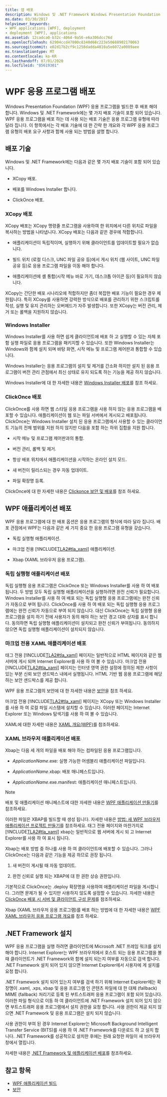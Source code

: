 ```yaml
---
title: 앱 배포
description: Windows 및 .NET Framework Windows Presentation Foundation (WPF) 응용 프로그램에 사용 하는 배포 기술을 살펴봅니다.
ms.date: 03/30/2017
helpviewer_keywords:
- WPF applications [WPF], deployment
- deployment [WPF], applications
ms.assetid: 12cadca0-b32c-4064-9a56-e6a306dcc76d
ms.openlocfilehash: 62904ccd47800c8340d68c223e50688902170063
ms.sourcegitcommit: e02d17b2cf9c1258dadda4810a5e6072a0089aee
ms.translationtype: MT
ms.contentlocale: ko-KR
ms.lasthandoff: 07/01/2020
ms.locfileid: "85619301"
---
```

# <a name="deploy-a-wpf-application"></a>WPF 응용 프로그램 배포

Windows Presentation Foundation (WPF) 응용 프로그램을 빌드한 후 배포 해야 합니다. Windows 및 .NET Framework에는 몇 가지 배포 기술이 포함 되어 있습니다. WPF 응용 프로그램을 배포 하는 데 사용 되는 배포 기술은 응용 프로그램 유형에 따라 달라 집니다. 이 항목에서는 각 배포 기술에 대 한 간략 한 개요와 각 WPF 응용 프로그램 유형의 배포 요구 사항과 함께 사용 되는 방법을 설명 합니다.

<a name="Deployment_Technologies"></a>
## <a name="deployment-technologies"></a>배포 기술  
 Windows 및 .NET Framework에는 다음과 같은 몇 가지 배포 기술이 포함 되어 있습니다.  
  
- XCopy 배포.  
  
- 배포를 Windows Installer 합니다.  
  
- ClickOnce 배포.  
  
<a name="XCopy_Deployment"></a>
### <a name="xcopy-deployment"></a>XCopy 배포  
 XCopy 배포는 XCopy 명령줄 프로그램을 사용하여 한 위치에서 다른 위치로 파일을 복사하는 방법을 나타냅니다. XCopy 배포는 다음과 같은 경우에 적합합니다.  
  
- 애플리케이션이 독립적이며, 실행하기 위해 클라이언트를 업데이트할 필요가 없습니다.  
  
- 빌드 위치 (로컬 디스크, UNC 파일 공유 등)에서 게시 위치 (웹 사이트, UNC 파일 공유 등)로 응용 프로그램 파일을 이동 해야 합니다.  
  
- 애플리케이션에 셸 통합(시작 메뉴 바로 가기, 데스크톱 아이콘 등)이 필요하지 않습니다.  
  
 XCopy는 간단한 배포 시나리오에 적합하지만 좀더 복잡한 배포 기능이 필요한 경우 제한됩니다. 특히 XCopy를 사용하면 강력한 방식으로 배포를 관리하기 위한 스크립트를 작성, 실행 및 유지 관리하는 오버헤드가 자주 발생합니다. 또한 XCopy는 버전 관리, 제거 또는 롤백을 지원하지 않습니다.  
  
<a name="Windows_Installer"></a>
### <a name="windows-installer"></a>Windows Installer  
 Windows Installer를 사용 하면 쉽게 클라이언트에 배포 하 고 실행할 수 있는 자체 포함 실행 파일로 응용 프로그램을 패키지할 수 있습니다. 또한 Windows Installer는 Windows와 함께 설치 되며 바탕 화면, 시작 메뉴 및 프로그램 제어판과 통합할 수 있습니다.  
  
 Windows Installer는 응용 프로그램의 설치 및 제거를 간소화 하지만 설치 된 응용 프로그램이 버전 관리 관점에서 최신 상태로 유지 되도록 하는 기능을 제공 하지 않습니다.  
  
 Windows Installer에 대 한 자세한 내용은 [Windows Installer 배포](/visualstudio/deployment/deploying-applications-services-and-components#create-an-installer-package-windows-desktop)를 참조 하세요.
  
<a name="ClickOnce_Deployment"></a>
### <a name="clickonce-deployment"></a>ClickOnce 배포  
 ClickOnce를 사용 하면 웹 스타일 응용 프로그램을 사용 하지 않는 응용 프로그램을 배포할 수 있습니다. 애플리케이션이 웹 또는 파일 서버에서 게시되고 배포됩니다. ClickOnce는 Windows Installer 설치 된 응용 프로그램에서 사용할 수 있는 클라이언트 기능의 전체 범위를 지원 하지 않지만 다음을 포함 하는 하위 집합을 지원 합니다.  
  
- 시작 메뉴 및 프로그램 제어판과의 통합.  
  
- 버전 관리, 롤백 및 제거.  
  
- 항상 배포 위치에서 애플리케이션을 시작하는 온라인 설치 모드.  
  
- 새 버전이 릴리스되는 경우 자동 업데이트.  
  
- 파일 확장명 등록.  
  
 ClickOnce에 대 한 자세한 내용은 [Clickonce 보안 및 배포](/visualstudio/deployment/clickonce-security-and-deployment)를 참조 하세요.  
  
<a name="Deploying_WPF_Applications"></a>
## <a name="deploying-wpf-applications"></a>WPF 애플리케이션 배포  
 WPF 응용 프로그램에 대 한 배포 옵션은 응용 프로그램의 형식에 따라 달라 집니다. 배포 관점에서 WPF는 다음과 같은 세 가지 중요 한 응용 프로그램 유형을 갖습니다.  
  
- 독립 실행형 애플리케이션.  
  
- 마크업 전용 [!INCLUDE[TLA2#tla_xaml](../../../../includes/tla2sharptla-xaml-md.md)] 애플리케이션.  
  
- Xbap (XAML 브라우저 응용 프로그램).  
  
<a name="Deploying_Standalone_Applications"></a>
### <a name="deploying-standalone-applications"></a>독립 실행형 애플리케이션 배포  
 독립 실행형 응용 프로그램은 ClickOnce 또는 Windows Installer를 사용 하 여 배포 됩니다. 두 방법 모두 독립 실행형 애플리케이션을 실행하려면 완전 신뢰가 필요합니다. Windows Installer를 사용 하 여 배포 되는 독립 실행형 응용 프로그램에는 완전 신뢰가 자동으로 부여 됩니다. ClickOnce를 사용 하 여 배포 되는 독립 실행형 응용 프로그램에는 완전 신뢰가 자동으로 부여 되지 않습니다. 대신 ClickOnce는 독립 실행형 응용 프로그램을 설치 하기 전에 사용자가 동의 해야 하는 보안 경고 대화 상자를 표시 합니다. 동의하면 독립 실행형 애플리케이션이 설치되고 완전 신뢰가 부여됩니다. 동의하지 않으면 독립 실행형 애플리케이션이 설치되지 않습니다.  
  
<a name="Deploying_Markup_Only_XAML_Applications"></a>
### <a name="deploying-markup-only-xaml-applications"></a>마크업 전용 XAML 애플리케이션 배포  
 태그 전용 [!INCLUDE[TLA2#tla_xaml](../../../../includes/tla2sharptla-xaml-md.md)] 페이지는 일반적으로 HTML 페이지와 같은 웹 서버에 게시 되며 Internet Explorer를 사용 하 여 볼 수 있습니다. 마크업 전용 [!INCLUDE[TLA2#tla_xaml](../../../../includes/tla2sharptla-xaml-md.md)] 페이지는 인터넷 영역 권한 설정에 정의된 제한 사항이 있는 부분 신뢰 보안 샌드박스 내에서 실행됩니다. HTML 기반 웹 응용 프로그램에 해당 하는 보안 샌드박스를 제공 합니다.  
  
 WPF 응용 프로그램의 보안에 대 한 자세한 내용은 [보안](../security-wpf.md)을 참조 하세요.  
  
 마크업 전용 [!INCLUDE[TLA2#tla_xaml](../../../../includes/tla2sharptla-xaml-md.md)] 페이지는 XCopy 또는 Windows Installer를 사용 하 여 로컬 파일 시스템에 설치할 수 있습니다. 이러한 페이지는 Internet Explorer 또는 Windows 탐색기를 사용 하 여 볼 수 있습니다.  
  
 XAML에 대한 자세한 내용은 [XAML 개요(WPF)](../../../desktop-wpf/fundamentals/xaml.md)를 참조하세요.  
  
<a name="Deploying_XAML_Browser_Applications"></a>
### <a name="deploying-xaml-browser-applications"></a>XAML 브라우저 애플리케이션 배포  
 Xbap는 다음 세 개의 파일을 배포 해야 하는 컴파일된 응용 프로그램입니다.  
  
- *ApplicationName*.exe: 실행 가능한 어셈블리 애플리케이션 파일입니다.  
  
- *ApplicationName*.xbap: 배포 매니페스트입니다.  
  
- *ApplicationName*.exe.manifest: 애플리케이션 매니페스트입니다.  
  
> [!NOTE]
> 배포 및 애플리케이션 매니페스트에 대한 자세한 내용은 [WPF 애플리케이션 만들기](building-a-wpf-application-wpf.md)를 참조하세요.  
  
 이러한 파일은 XBAP를 빌드할 때 생성 됩니다. 자세한 내용은 [방법: 새 WPF 브라우저 애플리케이션 프로젝트 만들기](https://docs.microsoft.com/previous-versions/visualstudio/visual-studio-2010/bb628663(v=vs.100))를 참조하세요. 태그 전용 페이지와 마찬가지로 [!INCLUDE[TLA2#tla_xaml](../../../../includes/tla2sharptla-xaml-md.md)] xbap는 일반적으로 웹 서버에 게시 되 고 Internet Explorer를 사용 하 여 표시 됩니다.  
  
 Xbap는 배포 방법 중 하나를 사용 하 여 클라이언트에 배포할 수 있습니다. 그러나 ClickOnce는 다음과 같은 기능을 제공 하므로 권장 됩니다.  
  
1. 새 버전이 게시될 때 자동 업데이트.  
  
2. 완전 신뢰로 실행 되는 XBAP에 대 한 권한 상승 권한입니다.  
  
 기본적으로 ClickOnce는 .deploy 확장명을 사용하여 애플리케이션 파일을 게시합니다. 그러면 문제가 될 수 있지만 사용하지 않도록 설정할 수 있습니다. 자세한 내용은 [ClickOnce 배포 시 서버 및 클라이언트 구성 문제](/visualstudio/deployment/server-and-client-configuration-issues-in-clickonce-deployments)를 참조하세요.  
  
 Xbap (XAML 브라우저 응용 프로그램)를 배포 하는 방법에 대 한 자세한 내용은 [WPF XAML 브라우저 응용 프로그램 개요](wpf-xaml-browser-applications-overview.md)를 참조 하세요.  
  
<a name="Installing__NET_Framework_3_0"></a>
## <a name="installing-the-net-framework"></a>.NET Framework 설치  
 WPF 응용 프로그램을 실행 하려면 클라이언트에 Microsoft .NET 프레임 워크를 설치 해야 합니다. Internet Explorer는 WPF 브라우저에서 호스트 되는 응용 프로그램을 볼 때 클라이언트가 .NET Framework와 함께 설치 되는지 여부를 자동으로 검색 합니다. .NET Framework 설치 되어 있지 않으면 Internet Explorer에서 사용자에 게 설치를 요청 합니다.  
  
 .NET Framework 설치 되어 있는지 여부를 검색 하기 위해 Internet Explorer에는 확장명이 .xaml, .xps, xbap 및 응용 프로그램 인 콘텐츠 파일에 대 한 대체 (fallback) MIME (fallback) 처리기로 등록 된 부트스트래퍼 응용 프로그램이 포함 되어 있습니다. 이러한 파일 형식으로 이동 하 여 클라이언트에 .NET Framework 설치 되어 있지 않으면 부트스트래퍼 응용 프로그램에서 설치 권한을 요청 합니다. 사용 권한이 제공 되지 않으면 .NET Framework 및 응용 프로그램은 설치 되지 않습니다.  
  
 사용 권한이 부여 된 경우 Internet Explorer는 Microsoft Background Intelligent Transfer Service (BITS)를 사용 하 여 .NET Framework를 다운로드 하 고 설치 합니다. .NET Framework를 성공적으로 설치한 후에는 원래 요청한 파일이 새 브라우저 창에서 열립니다.  
  
 자세한 내용은 [.NET Framework 및 애플리케이션 배포](../../deployment/index.md)를 참조하세요.  
  
## <a name="see-also"></a>참고 항목

- [WPF 애플리케이션 빌드](building-a-wpf-application-wpf.md)
- [보안](../security-wpf.md)
